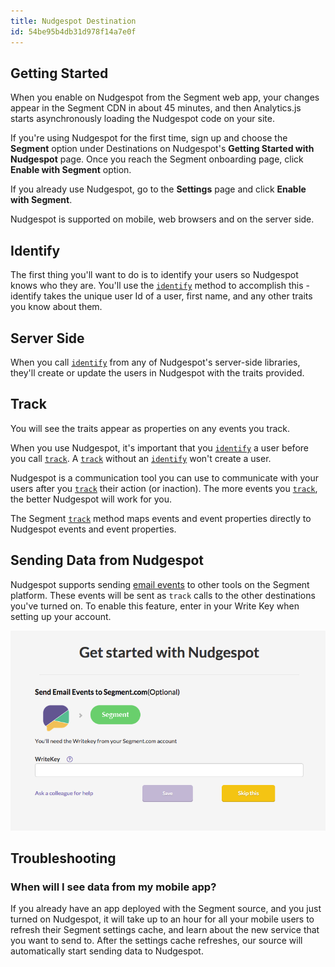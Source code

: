 ```yaml
---
title: Nudgespot Destination
id: 54be95b4db31d978f14a7e0f
---
```

## Getting Started

When you enable on Nudgespot from the Segment web app, your changes appear in the Segment CDN in about 45 minutes, and then Analytics.js starts asynchronously loading the Nudgespot code on your site.

If you're using Nudgespot for the first time, sign up and choose the **Segment** option under Destinations on Nudgespot's **Getting Started with Nudgespot** page. Once you reach the Segment onboarding page, click **Enable with Segment** option.

If you already use Nudgespot, go to the **Settings** page and click **Enable with Segment**.

Nudgespot is supported on mobile, web browsers and on the server side.

## Identify

The first thing you'll want to do is to identify your users so Nudgespot knows who they are. You'll use the [`identify`](/docs/connections/spec/identify/) method to accomplish this - identify takes the unique user Id of a user, first name, and any other traits you know about them.

## Server Side

When you call [`identify`](/docs/connections/spec/identify/) from any of Nudgespot's server-side libraries, they'll create or update the users in Nudgespot with the traits provided.

## Track

You will see the traits appear as properties on any events you track.

When you use Nudgespot, it's important that you [`identify`](/docs/connections/spec/identify/) a user before you call [`track`](/docs/connections/spec/track/). A [`track`](/docs/connections/spec/track/) without an [`identify`](/docs/connections/spec/identify/) won't create a user.

Nudgespot is a communication tool you can use to communicate with your users after you [`track`](/docs/connections/spec/track/) their action (or inaction). The more events you [`track`](/docs/connections/spec/track/), the better Nudgespot will work for you.

The Segment [`track`](/docs/connections/spec/track/) method maps events and event properties directly to Nudgespot events and event properties.


## Sending Data from Nudgespot

Nudgespot supports sending [email events](/docs/connections/spec/email/) to other tools on the Segment platform. These events will be sent as `track` calls to the other destinations you've turned on. To enable this feature, enter in your Write Key when setting up your account.

![Send email events from Nudgespot](images/h911sko8RG.png)

## Troubleshooting

### When will I see data from my mobile app?

If you already have an app deployed with the Segment source, and you just turned on Nudgespot, it will take up to an hour for all your mobile users to refresh their Segment settings cache, and learn about the new service that you want to send to. After the settings cache refreshes, our source will automatically start sending data to Nudgespot.

